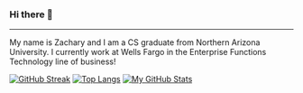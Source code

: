 ### Hi there 👋
---
<p align="left">My name is Zachary and I am a CS graduate from Northern Arizona University. I currently work at Wells Fargo in the Enterprise Functions Technology line of business!</p>



[![GitHub Streak](http://github-readme-streak-stats.herokuapp.com?user=zjp292&theme=dark&background=000000)](https://git.io/streak-stats)
[![Top Langs](https://github-readme-stats.vercel.app/api/top-langs/?username=zjp292&layout=compact&theme=vision-friendly-dark)](https://github.com/anuraghazra/github-readme-stats)
[![My GitHub Stats](https://github-readme-stats.vercel.app/api/?username=zjp292&count_private=true&theme=tokyonight&showicons=true)]()

<!--
**zjp292/zjp292** is a ✨ _special_ ✨ repository because its `README.md` (this file) appears on your GitHub profile.

Here are some ideas to get you started:

- 🔭 I’m currently working on ...
- 🌱 I’m currently learning ...
- 👯 I’m looking to collaborate on ...
- 🤔 I’m looking for help with ...
- 💬 Ask me about ...
- 📫 How to reach me: ...
- 😄 Pronouns: ...
- ⚡ Fun fact: ...
-->
